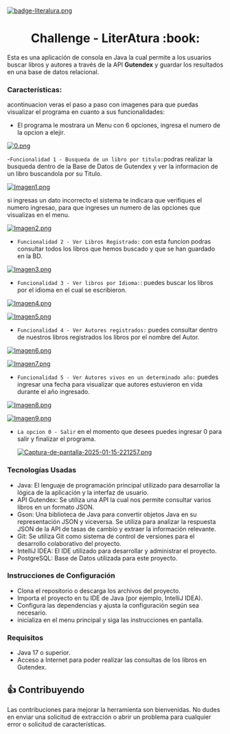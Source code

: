 [![badge-literalura.png](https://i.postimg.cc/kMcnWnft/badge-literalura.png)](https://postimg.cc/5jXdVMcx)

<h1 align="center"> Challenge - LiterAtura :book: </h1>

Esta es una aplicación de consola en Java la cual permite a los usuarios buscar libros y autores a través de la API <strong>Gutendex</strong> y guardar los resultados en una base de datos relacional.

<h3>Características:</h3>

acontinuacion veras el paso a paso con imagenes para que puedas visualizar el programa en cuanto a sus funcionalidades:
- El programa le mostrara un Menu con 6 opciones, ingresa el numero de la opcion a elejir. 


[![0.png](https://i.postimg.cc/2SXTj4xG/0.png)](https://postimg.cc/LJLjNgwg)

-`Funcionalidad 1 - Busqueda de un libro por titulo:`podras realizar la busqueda dentro de la Base de Datos de Gutendex y ver la informacion de un libro buscandola por su Titulo.

[![Imagen1.png](https://i.postimg.cc/8CtK62DR/Imagen1.png)](https://postimg.cc/Lqg3d0J5)

si ingresas un dato incorrecto el sistema te indicara que verifiques el numero ingresao, para que ingreses un numero de las opciones que visualizas en el menu.

[![Imagen2.png](https://i.postimg.cc/Kzt55Chp/Imagen2.png)](https://postimg.cc/R6VfSsFw)

- `Funcionalidad 2 - Ver Libros Registrado:` con esta funcion podras consultar todos los libros que hemos buscado y que se han guardado en la BD.

[![Imagen3.png](https://i.postimg.cc/DZcX0hTh/Imagen3.png)](https://postimg.cc/dkL1Nz3N)

- `Funcionalidad 3 - Ver libros por Idioma:`: puedes buscar los libros por el idioma en el cual se escribieron.

[![Imagen4.png](https://i.postimg.cc/VkB13kBz/Imagen4.png)](https://postimg.cc/w1vSNHGr)

[![Imagen5.png](https://i.postimg.cc/g0zddbN8/Imagen5.png)](https://postimg.cc/18jbc2x3)

- `Funcionalidad 4 - Ver Autores registrados:` puedes consultar dentro de nuestros libros registrados los libros por el nombre del Autor.

[![Imagen6.png](https://i.postimg.cc/0r1RBTz6/Imagen6.png)](https://postimg.cc/xN54kFyY)

[![Imagen7.png](https://i.postimg.cc/ZYGWm03N/Imagen7.png)](https://postimg.cc/F1xrgrTF)
  
- `Funcionalidad 5 - Ver Autores vivos en un determinado año:` puedes ingresar una fecha para visualizar que autores estuvieron en vida durante el año ingresado.

[![Imagen8.png](https://i.postimg.cc/XY3XZhs7/Imagen8.png)](https://postimg.cc/9r8cKx3v)

[![Imagen9.png](https://i.postimg.cc/3xBN2Bqj/Imagen9.png)](https://postimg.cc/mPPTsQBh)
  
- `La opcion 0 - Salir`  en el momento que desees puedes ingresar 0 para salir y finalizar el programa.

  [![Captura-de-pantalla-2025-01-15-221257.png](https://i.postimg.cc/c4GLj2yM/Captura-de-pantalla-2025-01-15-221257.png)](https://postimg.cc/3W9h0Lwd)

<h3>Tecnologías Usadas</h3>

- Java: El lenguaje de programación principal utilizado para desarrollar la lógica de la aplicación y la interfaz de usuario.
- API Gutendex: Se utiliza una API la cual nos permite consultar varios libros en un formato JSON.
- Gson: Una biblioteca de Java para convertir objetos Java en su representación JSON y viceversa. Se utiliza para analizar la respuesta JSON de la API de tasas de cambio y extraer la información relevante.
- Git: Se utiliza Git como sistema de control de versiones para el desarrollo colaborativo del proyecto.
- IntelliJ IDEA: El IDE utilizado para desarrollar y administrar el proyecto.
- PostgreSQL: Base de Datos utilizada para este proyecto.

<h3> Instrucciones de Configuración</h3>

- Clona el repositorio o descarga los archivos del proyecto.
- Importa el proyecto en tu IDE de Java (por ejemplo, IntelliJ IDEA).
- Configura las dependencias y ajusta la configuración según sea necesario.
- inicializa en el menu principal y siga las instrucciones en pantalla.

<h3>Requisitos</h3>

- Java 17 o superior.
- Acceso a Internet para poder realizar las consultas de los libros en Gutendex.

## :+1: Contribuyendo

Las contribuciones para mejorar la herramienta son bienvenidas. No dudes en enviar una solicitud de extracción o abrir un problema para cualquier error o solicitud de características.
